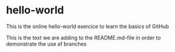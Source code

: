 # hello-world
This is the online hello-world exercice to learn the basics of GitHub

This is the text we are adding to the README.md-file in order to demonstrate the use af branches
